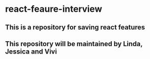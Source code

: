 # react-feaure-interview
## This is a repository for saving react features 
## This repository will be maintained by Linda, Jessica and Vivi
